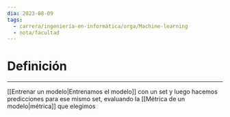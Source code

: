 ```yaml
---
dia: 2023-08-09
tags:
  - carrera/ingeniería-en-informática/orga/Machine-learning
  - nota/facultad
---
```

# Definición
---
[[Entrenar un modelo|Entrenamos el modelo]] con un set y luego hacemos predicciones para ese mismo set, evaluando la [[Métrica de un modelo|métrica]] que elegimos
